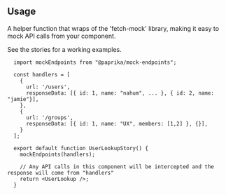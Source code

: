 ## Usage

A helper function that wraps of the 'fetch-mock' library, making it easy to mock API calls from your component.

See the stories for a working examples.

```
  import mockEndpoints from "@paprika/mock-endpoints";

  const handlers = [
    {
      url: '/users',
      responseData: [{ id: 1, name: "nahum", ... }, { id: 2, name: "jamie"}],
    },
    {
      url: '/groups',
      responseData: [{ id: 1, name: "UX", members: [1,2] }, {}],
    }
  ];

  export default function UserLookupStory() {
    mockEndpoints(handlers);

    // Any API calls in this component will be intercepted and the response will come from "handlers"
    return <UserLookup />;
  }
```

